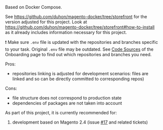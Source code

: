 Based on Docker Compose.

See https://github.com/duhon/magento-docker/tree/storefront for the version adjusted for this project.
Look at https://github.com/duhon/magento-docker/tree/storefront#how-to-install as it already includes information necessary for this project.

❗ Make sure `.env` file is updated with the repositories and branches specific to your task. Original `.env` file may be outdated. See [Code Sources](https://github.com/magento/catalog-storefront/blob/develop/dev/docs/onboarding/Project-Onboarding.md) of the Onboarding page to find out which repositories and branches you need.

Pros:
- repositories linking is adjusted for development scenarios: files are linked and so can be directly committed to corresponding repos)

Cons:
- file structure does not correspond to production state
- dependencies of packages are not taken into account

As part of this project, it is currently recommended for:

1. development based on Magento 2.4 (issue [#17](https://github.com/magento/catalog-storefront/issues/17) and related tickets)